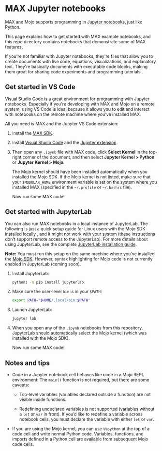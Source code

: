 # MAX Jupyter notebooks

MAX and Mojo supports programming in [Jupyter notebooks](https://jupyter.org/),
just like Python.

This page explains how to get started with MAX example notebooks, and this
repo directory contains notebooks that demonstrate some of MAX features.

If you're not familiar with Jupyter notebooks, they're files that allow you to create
documents with live code, equations, visualizations, and explanatory text.
They're basically documents with executable code blocks, making them great for
sharing code experiments and programming tutorials.

## Get started in VS Code

Visual Studio Code is a great environment for programming with Jupyter notebooks.
Especially if you're developing with MAX and Mojo on a remote system, using VS
Code is ideal because it allows you to edit and interact with notebooks on the
remote machine where you've installed MAX.

All you need is MAX and the Jupyter VS Code extension:

1. Install the [MAX SDK](https://developer.modular.com/download).

2. Install [Visual Studio Code](https://code.visualstudio.com/) and the
   [Jupyter extension](https://marketplace.visualstudio.com/items?itemName=ms-toolsai.jupyter).

3. Then open any `.ipynb` file with MAX code, click **Select Kernel** in the top-right
corner of the document, and then select **Jupyter Kernel > Python** or
**Jupyter Kernel > Mojo**.

   The Mojo kernel should have been installed automatically when you installed
the Mojo SDK. If the Mojo kernel is not listed, make sure that your
`$MODULAR_HOME` environment variable is set on the system where you installed
MAX (specified in the `~/.profile` or `~/.bashrc` file).

   Now run some MAX code!

## Get started with JupyterLab

You can also run MAX notebooks in a local instance of JupyterLab. The following
is just a quick setup guide for Linux users with the Mojo SDK installed locally
, and it might not work with your system (these instructions don't support
remote access to the JupyterLab). For more details about using JupyterLab,
see the complete [JupyterLab installation guide](https://jupyterlab.readthedocs.io/en/latest/getting_started/installation.html).

**Note:** You must run this setup on the same machine where you've installed
the [Mojo SDK](https://developer.modular.com/download). However, syntax
highlighting for Mojo code is not currently enabled in JupyterLab (coming soon).

1. Install JupyterLab:

    ```sh
    python3 -m pip install jupyterlab
    ```

2. Make sure the user-level `bin` is in your `$PATH`:

    ```sh
    export PATH="$HOME/.local/bin:$PATH"
    ```

3. Launch JupyterLab:

    ```sh
    jupyter lab
    ```

4. When you open any of the `.ipynb` notebooks from this repository, JupyterLab
should automatically select the Mojo kernel (which was installed with the Mojo SDK).

   Now run some MAX code!

## Notes and tips

- Code in a Jupyter notebook cell behaves like code in a Mojo REPL environment:
The `main()` function is not required, but there are some caveats:

  - Top-level variables (variables declared outside a function) are not visible
inside functions.

  - Redefining undeclared variables is not supported (variables without a
`let` or `var` in front). If you’d like to redefine a variable across notebook
cells, you must declare the variable with either `let` or `var`.

- If you are using the Mojo kernel, you can use `%%python` at the top of a
code cell and write normal Python code. Variables, functions, and imports
defined in a Python cell are available from subsequent Mojo code cells.

